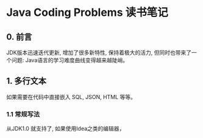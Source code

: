 # Java Coding Problems 读书笔记

## 0. 前言

JDK版本迅速迭代更新, 增加了很多新特性, 保持着极大的活力, 但同时也带来了一个问题: Java语言的学习难度曲线变得越来越陡峭。

## 1. 多行文本

如果需要在代码中直接嵌入 SQL, JSON, HTML 等等。

### 1.1 常规写法

从JDK1.0 就支持了, 如果使用Idea之类的编辑器，






